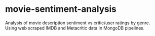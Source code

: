 # movie-sentiment-analysis
Analysis of movie description sentiment vs critic/user ratings by genre. Using web scraped IMDB and Metacritic data in MongoDB pipelines.
